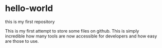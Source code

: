 # hello-world
this is my first repository

This is my first attempt to store some files on github. This is simply incredible how many tools are now accessible for developers and how easy are those to use.
